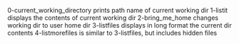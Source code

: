 0-current_working_directory prints path name of current working dir
1-listit displays the contents of current working dir
2-bring_me_home changes working dir to user home dir
3-listfiles displays in long format the current dir contents
4-listmorefiles is similar to 3-listfiles, but includes hidden files